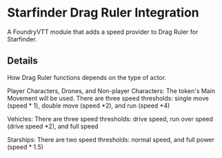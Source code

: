 # Starfinder Drag Ruler Integration

A FoundryVTT module that adds a speed provider to Drag Ruler for Starfinder.

## Details

How Drag Ruler functions depends on the type of actor.

Player Characters, Drones, and Non-player Characters: The token's Main Movement will be used. There are three speed thresholds: single move (speed * 1), double move (speed *2), and run (speed *4)

Vehicles: There are three speed thresholds: drive speed, run over speed (drive speed *2), and full speed

Starships: There are two speed thresholds: normal speed, and full power (speed * 1.5)
